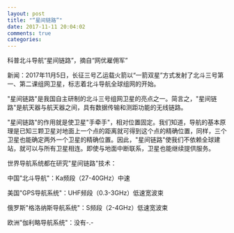 ```yaml
---
layout: post
title: "“星间链路”"
date: 2017-11-11 20:04:02
comments: true
categories:
---
```


科普北斗导航“星间链路”，摘自“网优雇佣军”

新闻：2017年11月5日，长征三号乙运载火箭以“一箭双星”方式发射了北斗三号第一、第二课组网卫星，标志着北斗导航全球组网的开始。

"星间链路"是我国自主研制的北斗三号组网卫星的亮点之一。简言之，"星间链路"是航天器与航天器之间，具有数据传输和测距功能的无线链路。

"星间链路"的作用就是使卫星"手牵手"，相对位置固定。我们知道，导航的基本原理是已知三颗卫星对地面上一个点的距离就可得到这个点的精确位置，同样，三个卫星也能确定两外一个卫星的精确位置。因此，"星间链路"使我们不依赖全球建站，就可以与所有卫星相连。即使与地面中断联系，卫星也能继续提供服务。

世界导航系统都在研究"星间链路"技术：

中国"北斗导航"：Ka频段（27-40GHz）中速

美国"GPS导航系统"：UHF频段（0.3-3GHz）低速宽波束

俄罗斯"格洛纳斯导航系统"：S频段（2-4GHz）低速宽波束

欧洲"伽利略导航系统"：没有-.-
